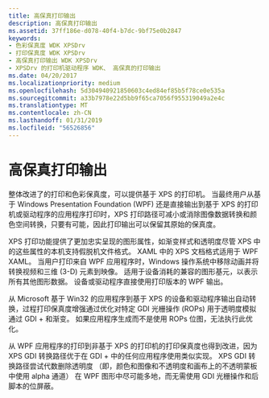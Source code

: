 ```yaml
---
title: 高保真打印输出
description: 高保真打印输出
ms.assetid: 37ff186e-d078-40f4-b7dc-9bf75e0b2847
keywords:
- 色彩保真度 WDK XPSDrv
- 打印保真度 WDK XPSDrv
- 高保真打印输出 WDK XPSDrv
- XPSDrv 的打印机驱动程序 WDK、 高保真的打印输出
ms.date: 04/20/2017
ms.localizationpriority: medium
ms.openlocfilehash: 5d304940921850603c4ed84ef85b5f78ce0e535a
ms.sourcegitcommit: a33b7978e22d5bb9f65ca7056f955319049a2e4c
ms.translationtype: MT
ms.contentlocale: zh-CN
ms.lasthandoff: 01/31/2019
ms.locfileid: "56526856"
---
```

# <a name="high-fidelity-print-output"></a>高保真打印输出


整体改进了的打印和色彩保真度，可以提供基于 XPS 的打印机。 当最终用户从基于 Windows Presentation Foundation (WPF) 还是直接输出到基于 XPS 的打印机或驱动程序的应用程序打印时，XPS 打印路径可减小或消除图像数据转换和颜色空间转换，只要有可能，因此打印输出可以保留其原始的保真度。

XPS 打印功能提供了更加忠实呈现的图形属性，如渐变样式和透明度尽管 XPS 中的这些属性的本机支持假脱机文件格式。 XAML 中的 XPS 文档格式适用于 WPF XAML。 当用户打印来自 WPF 应用程序时，Windows 操作系统中移除动画并将转换视频和三维 (3-D) 元素到映像。 适用于设备消耗的兼容的图形基元，以表示所有其他图形数据。 设备或驱动程序直接使用打印版本的 WPF 输出。

从 Microsoft 基于 Win32 的应用程序到基于 XPS 的设备和驱动程序输出自动转换，过程打印保真度增强通过优化对特定 GDI 光栅操作 (ROPs) 用于透明度模拟通过 GDI + 和渐变。 如果应用程序生成而不是使用 ROPs 位图，无法执行此优化。

从 WPF 应用程序的打印到非基于 XPS 的打印机的打印保真度也得到改进，因为 XPS GDI 转换路径优于在 GDI + 中的任何应用程序使用类似实现。 XPS GDI 转换路径尝试代数删除透明度 （即，颜色和图像和不透明度和画布上的不透明蒙板中使用 alpha 通道） 在 WPF 图形中尽可能多地，而无需使用 GDI 光栅操作和后脚本的位屏蔽。

 

 




